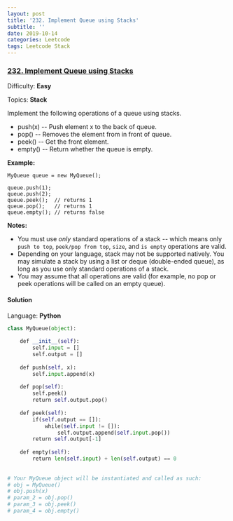 ```yaml
---
layout: post
title: '232. Implement Queue using Stacks'
subtitle: ''
date: 2019-10-14
categories: Leetcode
tags: Leetcode Stack
---
```

### [232\. Implement Queue using Stacks](https://leetcode.com/problems/implement-queue-using-stacks/)

Difficulty: **Easy**

Topics: **Stack**


Implement the following operations of a queue using stacks.

*   push(x) -- Push element x to the back of queue.
*   pop() -- Removes the element from in front of queue.
*   peek() -- Get the front element.
*   empty() -- Return whether the queue is empty.

**Example:**

```
MyQueue queue = new MyQueue();

queue.push(1);
queue.push(2);  
queue.peek();  // returns 1
queue.pop();   // returns 1
queue.empty(); // returns false
```

**Notes:**

*   You must use _only_ standard operations of a stack -- which means only `push to top`, `peek/pop from top`, `size`, and `is empty` operations are valid.
*   Depending on your language, stack may not be supported natively. You may simulate a stack by using a list or deque (double-ended queue), as long as you use only standard operations of a stack.
*   You may assume that all operations are valid (for example, no pop or peek operations will be called on an empty queue).


#### Solution

Language: **Python**

```python
class MyQueue(object):
​
    def __init__(self):
        self.input = []
        self.output = []
        
    def push(self, x):
        self.input.append(x)
​
    def pop(self):
        self.peek()
        return self.output.pop()
        
    def peek(self):
        if(self.output == []):
            while(self.input != []):
                self.output.append(self.input.pop())
        return self.output[-1]
        
    def empty(self):
        return len(self.input) + len(self.output) == 0 
     
​
# Your MyQueue object will be instantiated and called as such:
# obj = MyQueue()
# obj.push(x)
# param_2 = obj.pop()
# param_3 = obj.peek()
# param_4 = obj.empty()
```